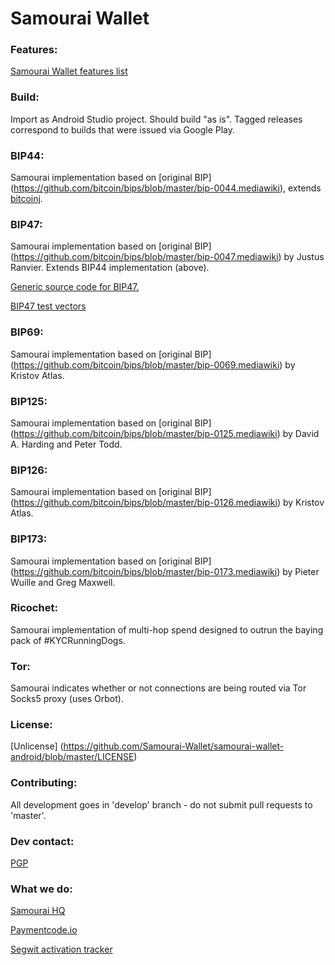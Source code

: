 # Samourai Wallet

### Features:

[Samourai Wallet features list](https://gist.github.com/SamouraiDev/f4ce0f423fc09fea307be81b3dfafe48)

### Build:

Import as Android Studio project. Should build "as is". Tagged releases correspond to builds that were issued via Google Play.

### BIP44:

Samourai implementation based on [original BIP] (https://github.com/bitcoin/bips/blob/master/bip-0044.mediawiki), extends [bitcoinj](https://bitcoinj.github.io/).

### BIP47:

Samourai implementation based on [original BIP] (https://github.com/bitcoin/bips/blob/master/bip-0047.mediawiki) by Justus Ranvier. Extends BIP44 implementation (above).

[Generic source code for BIP47.](https://github.com/SamouraiDev/BIP47_RPC)

[BIP47 test vectors](https://gist.github.com/SamouraiDev/6aad669604c5930864bd)

### BIP69:

Samourai implementation based on [original BIP] (https://github.com/bitcoin/bips/blob/master/bip-0069.mediawiki) by Kristov Atlas.

### BIP125:

Samourai implementation based on [original BIP] (https://github.com/bitcoin/bips/blob/master/bip-0125.mediawiki) by David A. Harding and Peter Todd.

### BIP126:

Samourai implementation based on [original BIP] (https://github.com/bitcoin/bips/blob/master/bip-0126.mediawiki) by Kristov Atlas.

### BIP173:

Samourai implementation based on [original BIP] (https://github.com/bitcoin/bips/blob/master/bip-0173.mediawiki) by Pieter Wuille and Greg Maxwell.

### Ricochet:

Samourai implementation of multi-hop spend designed to outrun the baying pack of #KYCRunningDogs.

### Tor:

Samourai indicates whether or not connections are being routed via Tor Socks5 proxy (uses Orbot).

### License:

[Unlicense] (https://github.com/Samourai-Wallet/samourai-wallet-android/blob/master/LICENSE)

### Contributing:

All development goes in 'develop' branch - do not submit pull requests to 'master'.

### Dev contact:

[PGP](http://pgp.mit.edu/pks/lookup?op=get&search=0x72B5BACDFEDF39D7)

### What we do:

[Samourai HQ](http://samouraiwallet.com)

[Paymentcode.io](http://paymentcode.io)

[Segwit activation tracker](http://segw.it)
